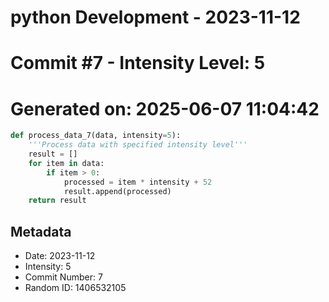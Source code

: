 ﻿# python Development - 2023-11-12
# Commit #7 - Intensity Level: 5
# Generated on: 2025-06-07 11:04:42
```python
def process_data_7(data, intensity=5):
    '''Process data with specified intensity level'''
    result = []
    for item in data:
        if item > 0:
            processed = item * intensity + 52
            result.append(processed)
    return result
```
## Metadata
- Date: 2023-11-12
- Intensity: 5
- Commit Number: 7
- Random ID: 1406532105
